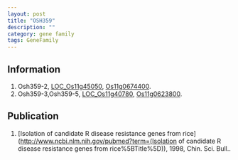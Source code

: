 ```yaml
---
layout: post
title: "OSH359"
description: ""
category: gene family
tags: GeneFamily
---
```


## Information
1. Osh359-2, [LOC_Os11g45050](http://rice.plantbiology.msu.edu/cgi-bin/ORF_infopage.cgi?orf=LOC_Os11g45050), [Os11g0674400](http://rapdb.dna.affrc.go.jp/viewer/gbrowse_details/irgsp1?name=Os11g0674400).
2. Osh359-3,Osh359-5, [LOC_Os11g40780](http://rice.plantbiology.msu.edu/cgi-bin/ORF_infopage.cgi?orf=LOC_Os11g40780), [Os11g0623800](http://rapdb.dna.affrc.go.jp/viewer/gbrowse_details/irgsp1?name=Os11g0623800).

## Publication
1. [Isolation of candidate R disease resistance genes from rice](http://www.ncbi.nlm.nih.gov/pubmed?term=(Isolation of candidate R disease resistance genes from rice%5BTitle%5D)), 1998, Chin. Sci. Bull..


